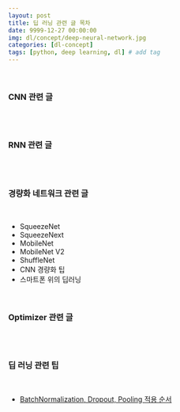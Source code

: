 ```yaml
---
layout: post
title: 딥 러닝 관련 글 목차
date: 9999-12-27 00:00:00
img: dl/concept/deep-neural-network.jpg
categories: [dl-concept] 
tags: [python, deep learning, dl] # add tag
---
```


<br>

### CNN 관련 글

<br>


<br>

### RNN 관련 글

<br> 


<br>

### 경량화 네트워크 관련 글

<br>

- SqueezeNet
- SqueezeNext
- MobileNet
- MobileNet V2
- ShuffleNet
- CNN 경량화 팁
- 스마트폰 위의 딥러닝

<br>

### Optimizer 관련 글

<br> 



<br>

### 딥 러닝 관련 팁

<br>

- [BatchNormalization, Dropout, Pooling 적용 순서](https://gaussian37.github.io/dl-concept-order_of_regularization_term/)
